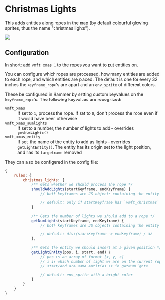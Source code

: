 # Christmas Lights

This adds entities along ropes in the map (by default colourful glowing sprites, thus the name "christmas lights").

![](docs/imgs/christmas_lights.png)

## Configuration

In short: add `vmft_xmas 1` to the ropes you want to put entities on.

You can configure which ropes are processed, how many entities are added to each rope, and which entities are placed. The default is one for every 32 inches the `keyframe_rope`'s are apart and an `env_sprite` of different colors.

These be configured in Hammer by setting custom keyvalues on the `keyframe_rope`'s. The following keyvalues are recognized:

<dl>
<dt><code>vmft_xmas</code></dt><dd>If set to <code>1</code>, process the rope. If set to <code>0</code>, don't process the rope even if it would have been otherwise</dd>
<dt><code>vmft_xmas_numlights</code></dt><dd>If set to a number, the number of lights to add - overrides <code>getNumLights()</code></dd>
<dt><code>vmft_xmas_entity</code></dt><dd>If set, the name of the entity to add as lights - overrides <code>getLightEntity()</code>. The entity has its origin set to the light position, and has its <code>targetname</code> removed</dd>
</dl>

They can also be configured in the config file:

```js
{
    rules: {
        christmas_lights: {
            /** Gets whether we should process the rope */
            shouldAddLights(startKeyframe, endKeyframe) {
                // both keyframes are JS objects containing the entity's keyvalues

                // default: only if startKeyframe has `vmft_christmas` set to `1`
            }

            /** Gets the number of lights we should add to a rope */
            getNumLights(startKeyframe, endKeyframe) {
                // both keyframes are JS objects containing the entity's keyvalues

                // default: dist(startKeyframe -> endKeyframe) / 32
            },

            /** Gets the entity we should insert at a given position */
            getLightEntity(pos, i, start, end) {
                // pos is an array of format [x, y, z]
                // i is which number of light we are on the current rope
                // start/end are same entities as in getNumLights

                // default: env_sprite with a bright color
            }
        }
    }
}
```
